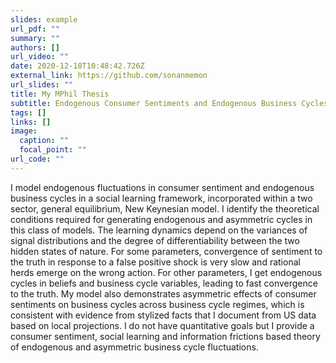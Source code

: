 ```yaml
---
slides: example
url_pdf: ""
summary: ""
authors: []
url_video: ""
date: 2020-12-18T10:48:42.726Z
external_link: https://github.com/sonanmemon
url_slides: ""
title: My MPhil Thesis
subtitle: Endogenous Consumer Sentiments and Endogenous Business Cycles
tags: []
links: []
image:
  caption: ""
  focal_point: ""
url_code: ""
---
```

I model endogenous fluctuations in consumer sentiment and endogenous business cycles in a social learning framework, incorporated within a two sector, general equilibrium, New Keynesian model. I identify the theoretical conditions required for generating endogenous and asymmetric cycles in this class of models. The learning dynamics depend on the variances of signal distributions and the degree of differentiability between the two hidden states of nature. For some parameters, convergence of sentiment to the truth in response to a false positive shock is very slow and rational herds emerge on the wrong action. For other parameters, I get endogenous cycles in beliefs and business cycle variables, leading to fast convergence to the truth. My model also demonstrates asymmetric effects of consumer sentiments on business cycles across business cycle regimes, which is consistent with evidence from stylized facts that I document from US data based on local projections. I do not have quantitative goals but I provide a consumer sentiment, social learning and information frictions based theory of endogenous and asymmetric business cycle fluctuations.